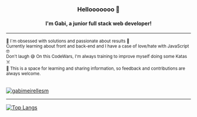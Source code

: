 <h3 align = "center">Hellooooooo 👋</h3>
<h4 align = "center">I'm Gabi, a junior full stack web developer!</h4>
<hr>
<sub>🫶 I´m obsessed with solutions and passionate about results 🫶</sub><br>
<sub>Currently learning about front and back-end and I have a case of love/hate with JavaScript 🤓</sub><br>
<sub>Don't laugh 😅 On this CodeWars, I'm always training to improve myself doing some Katas ☠️ </sub><br>
<sub>🤩 This is a space for learning and sharing information, so feedback and contributions are always welcome.</sub>
<br><br>
<p align="" ><a href="https://www.codewars.com/users/gabimeirellesm"><img align="center"
    src="https://www.codewars.com/users/gabimeirellesm/badges/large"
    alt="gabimeirellesm" 
                                   bg_color=#808080/></a></p>
                                   
<hr>

[![Top Langs](https://github-readme-stats.vercel.app/api/top-langs/?username=gabimeirellesm&layout=compact)](https://github.com/gabimeirellesm/github-readme-stats)


